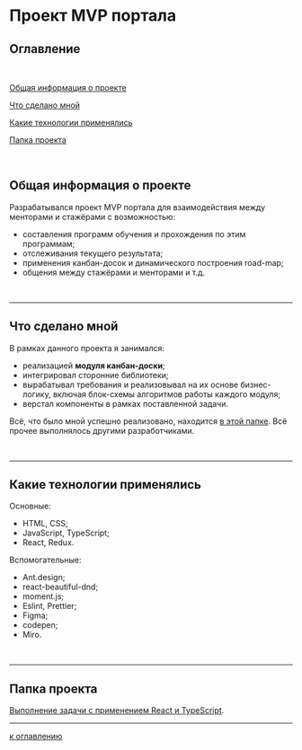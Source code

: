# Проект MVP портала

## Оглавление

<br>

[Общая информация о проекте](#общая-информация-о-проекте)

[Что сделано мной](#что-сделано-мной)

[Какие технологии применялись](#какие-технологии-применялись)

[Папка проекта](#папка-проекта)

<br>

## Общая информация о проекте

Разрабатывался проект MVP портала для взаимодействия между менторами и стажёрами с возможностью:
- составления программ обучения и прохождения по этим программам;
- отслеживания текущего результата;
- применения канбан-досок и динамического построения road-map;
- общения между стажёрами и менторами и т.д.

<br>

---

## Что сделано мной

В рамках данного проекта я занимался:
- реализацией **модуля канбан-доски**;
- интегрировал сторонние библиотеки;
- вырабатывал требования и реализовывал на их основе бизнес-логику, включая блок-схемы алгоритмов работы каждого модуля;
- верстал компоненты в рамках поставленной задачи.

Всё, что было мной успешно реализовано, находится [в этой папке](./React_TS/src/views/kanban/). Всё прочее выполнялось другими разработчиками.

<br>

---

## Какие технологии применялись

Основные:
- HTML, CSS;
- JavaScript, TypeScript;
- React, Redux.

Вспомогательные: 
- Ant.design;
- react-beautiful-dnd;
- moment.js;
- Eslint, Prettier;
- Figma;
- codepen;
- Miro.

<br>

---

## Папка проекта

[Выполнение задачи с применением React и TypeScript](./React_TS/).

---

[к оглавлению](#оглавление)